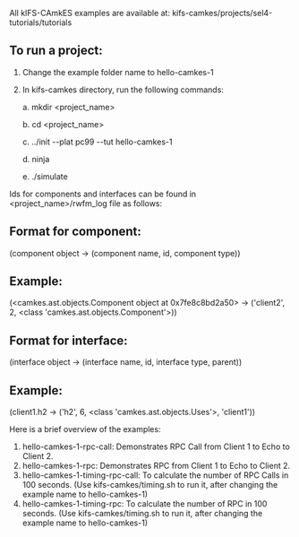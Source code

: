 All kIFS-CAmkES examples are available at: kifs-camkes/projects/sel4-tutorials/tutorials

## To run a project:
1. Change the example folder name to hello-camkes-1
2. In kifs-camkes directory, run the following commands:

   a. mkdir <project_name>
   
   b. cd <project_name>
   
   c. ../init --plat pc99 --tut hello-camkes-1
   
   d. ninja
   
   e. ./simulate

Ids for components and interfaces can be found in <project_name>/rwfm_log file as follows: 

## Format for component:
(component object -> (component name, id, component type))
## Example:
(<camkes.ast.objects.Component object at 0x7fe8c8bd2a50> -> ('client2', 2, <class 'camkes.ast.objects.Component'>))

## Format for interface:
(interface object -> (interface name, id, interface type, parent))
## Example:
(client1.h2 -> ('h2', 6, <class 'camkes.ast.objects.Uses'>, 'client1'))

Here is a brief overview of the examples: 
1. hello-camkes-1-rpc-call: Demonstrates RPC Call from Client 1 to Echo to Client 2.
2. hello-camkes-1-rpc: Demonstrates RPC from Client 1 to Echo to Client 2. 
3. hello-camkes-1-timing-rpc-call: To calculate the number of RPC Calls in 100 seconds. (Use kifs-camkes/timing.sh to run it, after changing the example name to hello-camkes-1)
4. hello-camkes-1-timing-rpc: To calculate the number of RPC in 100 seconds. (Use kifs-camkes/timing.sh to run it, after changing the example name to hello-camkes-1)
